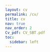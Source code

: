 ```yaml
---
layout: cv
permalink: /cv/
title: cv
nav: true
nav_order: 2
Cv_pdf: CV_SBT.pdf
toc:
  sidebar: left
---
```

